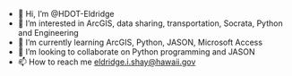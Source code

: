 - 👋 Hi, I’m @HDOT-Eldridge
- 👀 I’m interested in ArcGIS, data sharing, transportation, Socrata, Python and Engineering
- 🌱 I’m currently learning ArcGIS, Python, JASON, Microsoft Access
- 💞️ I’m looking to collaborate on Python programming and JASON
- 📫 How to reach me eldridge.i.shay@hawaii.gov

<!---
HDOT-Eldridge/HDOT-Eldridge is a ✨ special ✨ repository because its `README.md` (this file) appears on your GitHub profile.
You can click the Preview link to take a look at your changes.
--->
